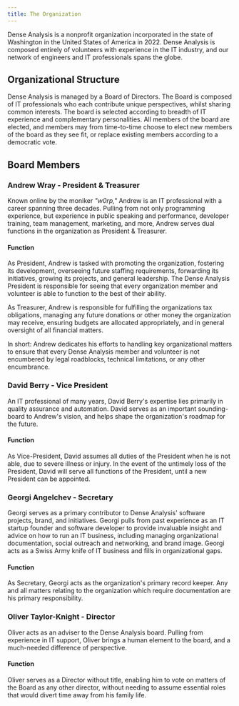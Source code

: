 ```yaml
---
title: The Organization
---
```


Dense Analysis is a nonprofit organization incorporated in the state of
Washington in the United States of America in 2022. Dense Analysis is composed
entirely of volunteers with experience in the IT industry, and our network of
engineers and IT professionals spans the globe.

## Organizational Structure

Dense Analysis is managed by a Board of Directors. The Board is composed of IT
professionals who each contribute unique perspectives, whilst sharing common
interests. The board is selected according to breadth of IT experience and
complementary personalities. All members of the board are elected, and members
may from time-to-time choose to elect new members of the board as they see fit,
or replace existing members according to a democratic vote.

## Board Members

### Andrew Wray - President & Treasurer

Known online by the moniker _"w0rp,"_ Andrew is an IT professional with a career
spanning three decades. Pulling from not only programming experience, but
experience in public speaking and performance, developer training, team
management, marketing, and more, Andrew serves dual functions in the
organization as President & Treasurer.

#### Function

As President, Andrew is tasked with promoting the organization, fostering its
development, overseeing future staffing requirements, forwarding its
initiatives, growing its projects, and general leadership. The Dense Analysis
President is responsible for seeing that every organization member and volunteer
is able to function to the best of their ability.

As Treasurer, Andrew is responsible for fulfilling the organizations tax
obligations, managing any future donations or other money the organization may
receive, ensuring budgets are allocated appropriately, and in general oversight
of all financial matters.

In short: Andrew dedicates his efforts to handling key organizational matters to
ensure that every Dense Analysis member and volunteer is not encumbered by legal
roadblocks, technical limitations, or any other encumbrance.

### David Berry - Vice President

An IT professional of many years, David Berry's expertise lies primarily in
quality assurance and automation. David serves as an important sounding-board to
Andrew's vision, and helps shape the organization's roadmap for the future.

#### Function

As Vice-President, David assumes all duties of the President when he is not
able, due to severe illness or injury. In the event of the untimely loss of the
President, David will serve all functions of the President, until a new
President can be appointed.

### Georgi Angelchev - Secretary

Georgi serves as a primary contributor to Dense Analysis' software projects,
brand, and initiatives. Georgi pulls from past experience as an IT startup
founder and software developer to provide invaluable insight and advice on how
to run an IT business, including managing organizational documentation, social
outreach and networking, and brand image. Georgi acts as a Swiss Army knife of
IT business and fills in organizational gaps.

#### Function

As Secretary, Georgi acts as the organization's primary record keeper. Any and
all matters relating to the organization which require documentation are his
primary responsibility.

### Oliver Taylor-Knight - Director

Oliver acts as an adviser to the Dense Analysis board. Pulling from experience
in IT support, Oliver brings a human element to the board, and a much-needed
difference of perspective.

#### Function

Oliver serves as a Director without title, enabling him to vote on matters of
the Board as any other director, without needing to assume essential roles that
would divert time away from his family life.
